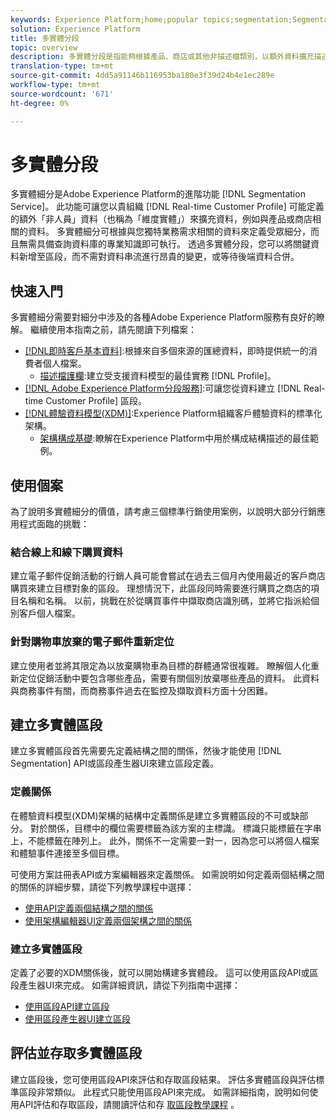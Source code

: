 ```yaml
---
keywords: Experience Platform;home;popular topics;segmentation;Segmentation;segment service;segments;Segments;multi-entity;multi-entity segmentation;multi-entity segments;
solution: Experience Platform
title: 多實體分段
topic: overview
description: 多實體分段是指能夠根據產品、商店或其他非描述檔類別，以額外資料擴充描述檔資料。 連線後，其他類別的資料就會變成描述檔架構的原生資料。
translation-type: tm+mt
source-git-commit: 4dd5a91146b116953ba180e3f39d24b4e1ec289e
workflow-type: tm+mt
source-wordcount: '671'
ht-degree: 0%

---
```



# 多實體分段

多實體細分是Adobe Experience Platform的進階功能 [!DNL Segmentation Service]。 此功能可讓您以貴組織 [!DNL Real-time Customer Profile] 可能定義的額外「非人員」資料（也稱為「維度實體」）來擴充資料，例如與產品或商店相關的資料。 多實體細分可根據與您獨特業務需求相關的資料來定義受眾細分，而且無需具備查詢資料庫的專業知識即可執行。 透過多實體分段，您可以將關鍵資料新增至區段，而不需對資料串流進行昂貴的變更，或等待後端資料合併。

## 快速入門

多實體細分需要對細分中涉及的各種Adobe Experience Platform服務有良好的瞭解。 繼續使用本指南之前，請先閱讀下列檔案：

* [[!DNL即時客戶基本資料]](../profile/home.md):根據來自多個來源的匯總資料，即時提供統一的消費者個人檔案。
   * [描述檔護欄](../profile/guardrails.md):建立受支援資料模型的最佳實務 [!DNL Profile]。
* [[!DNL Adobe Experience Platform分段服務]](./home.md):可讓您從資料建立 [!DNL Real-time Customer Profile] 區段。
* [[!DNL體驗資料模型(XDM)]](../xdm/home.md):Experience Platform組織客戶體驗資料的標準化架構。
   * [架構構成基礎](../xdm/schema/composition.md#union):瞭解在Experience Platform中用於構成結構描述的最佳範例。

## 使用個案

為了說明多實體細分的價值，請考慮三個標準行銷使用案例，以說明大部分行銷應用程式面臨的挑戰：

### 結合線上和線下購買資料

建立電子郵件促銷活動的行銷人員可能會嘗試在過去三個月內使用最近的客戶商店購買來建立目標對象的區段。 理想情況下，此區段同時需要進行購買之商店的項目名稱和名稱。 以前，挑戰在於從購買事件中擷取商店識別碼，並將它指派給個別客戶個人檔案。

### 針對購物車放棄的電子郵件重新定位

建立使用者並將其限定為以放棄購物車為目標的群體通常很複雜。 瞭解個人化重新定位促銷活動中要包含哪些產品，需要有關個別放棄哪些產品的資料。 此資料與商務事件有關，而商務事件過去在監控及擷取資料方面十分困難。

## 建立多實體區段

建立多實體區段首先需要先定義結構之間的關係，然後才能使用 [!DNL Segmentation] API或區段產生器UI來建立區段定義。

### 定義關係

在體驗資料模型(XDM)架構的結構中定義關係是建立多實體區段的不可或缺部分。 對於關係，目標中的欄位需要標籤為該方案的主標識。 標識只能標籤在字串上，不能標籤在陣列上。 此外，關係不一定需要一對一，因為您可以將個人檔案和體驗事件連接至多個目標。

可使用方案註冊表API或方案編輯器來定義關係。 如需說明如何定義兩個結構之間的關係的詳細步驟，請從下列教學課程中選擇：

* [使用API定義兩個結構之間的關係](../xdm/tutorials/relationship-api.md)
* [使用架構編輯器UI定義兩個架構之間的關係](../xdm/tutorials/relationship-ui.md)

### 建立多實體區段

定義了必要的XDM關係後，就可以開始構建多實體段。 這可以使用區段API或區段產生器UI來完成。 如需詳細資訊，請從下列指南中選擇：

* [使用區段API建立區段](./tutorials/create-a-segment.md)
* [使用區段產生器UI建立區段](./ui/overview.md)

## 評估並存取多實體區段

建立區段後，您可使用區段API來評估和存取區段結果。 評估多實體區段與評估標準區段非常類似。 此程式只能使用區段API來完成。 如需詳細指南，說明如何使用API評估和存取區段，請閱讀評估和存 [取區段教學課程](./tutorials/evaluate-a-segment.md) 。
